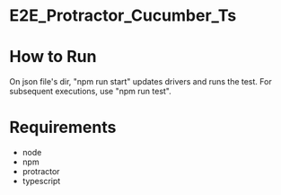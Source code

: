 # E2E_Protractor_Cucumber_Ts

# How to Run
On json file's dir, "npm run start" updates drivers and runs the test. For subsequent executions, use "npm run test".

# Requirements
- node
- npm
- protractor
- typescript
